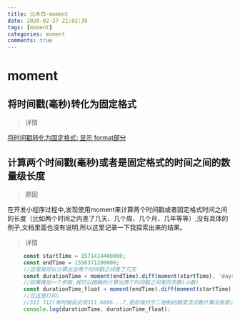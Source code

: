 ```yaml
---
title: 比木白-moment
date: 2020-02-27 21:02:39
tags: [moment]
categories: moment
comments: true
---
```


# moment

   ## 将时间戳(毫秒)转化为固定格式

   > 详情

   <a href="http://momentjs.cn/docs/#/displaying/" target='_blank'>将时间戳转化为固定格式: 显示 format部分</a>
   
   ## 计算两个时间戳(毫秒)或者是固定格式的时间之间的数量级长度
   
   > 原因

   在开发小程序过程中,发现使用moment来计算两个时间戳或者固定格式时间之间的长度（比如两个时间之内差了几天、几个周、几个月、几年等等）,没有具体的例子,文档里面也没有说明,所以这里记录一下我探索出来的结果。
   
   > 详情

   ```js
        const startTime = 1571414400000;
        const endTime = 1598371200000;
        //这里就可以计算出这两个时间戳之间差了几天
        const durationTime = moment(endTime).diff(moment(startTime), 'days');
        //如果再加一个参数,就可以精确的计算出两个时间戳之间差的天数(小数)
        const durationTime_float = moment(endTime).diff(moment(startTime), 'days', true);
        //在这里打印:
        //312 312(有时候会出现311.6666...7,是前端对于二进制的精度浮点数计算没有那么准确的原因)
        console.log(durationTime, durationTime_float);
   ```